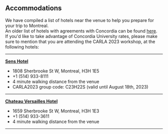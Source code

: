 ## Accommodations

We have compiled a list of hotels near the venue to help you prepare for your trip to Montreal.\
An older list of hotels with agreements with Concordia can be found [here](https://www.concordia.ca/events/conferences/transfiction/about/accommodations.html).\
If you'd like to take advantage of Concordia University rates, please make sure to mention that you are attending the CARLA 2023 workshop, at the following hotels:

***

**[Sens Hotel](https://www.senshotel.com/?gad=1&gclid=Cj0KCQjw5f2lBhCkARIsAHeTvlg1_E7ks4Iv364fDQ2lPOMvnbnmpjNyraj6JKo55I8BwBsL8W40pp4aAqOYEALw_wcB&gclsrc=aw.ds)**

*   1808 Sherbrooke St W, Montreal, H3H 1E5
*   +1 (514) 933-8111
*   4 minute walking distance from the venue
*   CARLA2023 group code: C23H22S (valid until August 18th, 2023)

***

**[Chateau Versailles Hotel](https://www.chateauversaillesmontreal.com/)**

*   1659 Sherbrooke St W, Montreal, H3H 1E3
*   +1 (514) 933-3611
*   4 minute walking distance from the venue

***
